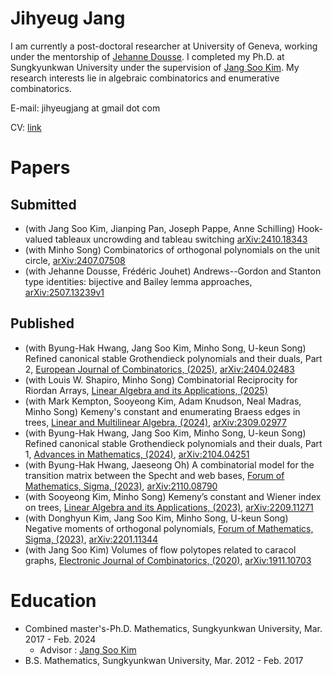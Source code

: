 # Jihyeug Jang
I am currently a post-doctoral researcher at University of Geneva, working under the mentorship of [Jehanne Dousse](https://www.unige.ch/~doussej/). 
I completed my Ph.D. at Sungkyunkwan University under the supervision of [Jang Soo Kim](https://jangsookim.github.io/). 
My research interests lie in algebraic combinatorics and enumerative combinatorics.

E-mail: jihyeugjang at gmail dot com

CV: [link](CV/CV.pdf)

# Papers
## Submitted
- (with Jang Soo Kim, Jianping Pan, Joseph Pappe, Anne Schilling) Hook-valued tableaux uncrowding and tableau switching [arXiv:2410.18343](https://arxiv.org/abs/2410.18343)
- (with Minho Song) Combinatorics of orthogonal polynomials on the unit circle, [arXiv:2407.07508](https://arxiv.org/abs/2407.07508)
- (with Jehanne Dousse, Frédéric Jouhet) Andrews--Gordon and Stanton type identities: bijective and Bailey lemma approaches, [arXiv:2507.13239v1](https://arxiv.org/abs/2507.13239v1)


## Published
- (with Byung-Hak Hwang, Jang Soo Kim, Minho Song, U-keun Song) Refined canonical stable Grothendieck polynomials and their duals, Part 2, [European Journal of Combinatorics, (2025)](https://www.sciencedirect.com/science/article/pii/S0195669825000496), [arXiv:2404.02483](https://arxiv.org/abs/2404.02483)
- (with Louis W. Shapiro, Minho Song) Combinatorial Reciprocity for Riordan Arrays, [Linear Algebra and its Applications, (2025)](https://www.sciencedirect.com/science/article/pii/S0024379525000527?dgcid=coauthor)
- (with Mark Kempton, Sooyeong Kim, Adam Knudson, Neal Madras, Minho Song) Kemeny's constant and enumerating Braess edges in trees, [Linear and Multilinear Algebra, (2024)](https://www.tandfonline.com/doi/full/10.1080/03081087.2024.2435403?scroll=top&needAccess=true), [arXiv:2309.02977](https://arxiv.org/abs/2309.02977)
- (with Byung-Hak Hwang, Jang Soo Kim, Minho Song, U-keun Song) Refined canonical stable Grothendieck polynomials and their duals, Part 1, 
[Advances in Mathematics, (2024)](https://www.sciencedirect.com/science/article/pii/S0001870824001853?dgcid=author), 
[arXiv:2104.04251](https://arxiv.org/abs/2104.04251)
- (with Byung-Hak Hwang, Jaeseong Oh) A combinatorial model for the transition matrix between the Specht and web bases,
[Forum of Mathematics, Sigma, (2023)](https://www.cambridge.org/core/journals/forum-of-mathematics-sigma/article/combinatorial-model-for-the-transition-matrix-between-the-specht-and-operatorname-sl2web-bases/1E5B0654E82442C936CD9DB00D333715), 
[arXiv:2110.08790](https://arxiv.org/abs/2110.08790)
- (with Sooyeong Kim, Minho Song) Kemeny’s constant and Wiener index on trees, 
[Linear Algebra and its Applications, (2023)](https://www.sciencedirect.com/science/article/pii/S0024379523002124), 
[arXiv:2209.11271](https://arxiv.org/abs/2209.11271)
- (with Donghyun Kim, Jang Soo Kim, Minho Song, U-keun Song) Negative moments of orthogonal polynomials, 
[Forum of Mathematics, Sigma, (2023)](https://www.cambridge.org/core/journals/forum-of-mathematics-sigma/article/negative-moments-of-orthogonal-polynomials/C3823C72FBAA0433573CD652A9B8E669), 
[arXiv:2201.11344](https://arxiv.org/abs/2201.11344)
- (with Jang Soo Kim) Volumes of flow polytopes related to caracol graphs, 
[Electronic Journal of Combinatorics, (2020)](https://www.combinatorics.org/ojs/index.php/eljc/article/view/v27i4p21), 
[arXiv:1911.10703](https://arxiv.org/abs/1911.10703) 

# Education
 - Combined master's-Ph.D. Mathematics, Sungkyunkwan University, Mar. 2017 - Feb. 2024
   - Advisor : [Jang Soo Kim](https://jangsookim.github.io)
 - B.S. Mathematics, Sungkyunkwan University, Mar. 2012 - Feb. 2017
